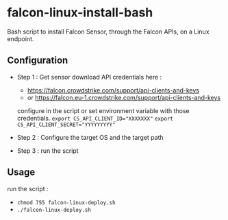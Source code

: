 # falcon-linux-install-bash
Bash script to install Falcon Sensor, through the Falcon APIs, on a Linux endpoint.

## Configuration

- Step 1 : Get sensor download API credentials here : 
  - https://falcon.crowdstrike.com/support/api-clients-and-keys
  - or https://falcon.eu-1.crowdstrike.com/support/api-clients-and-keys

  configure in the script or set environment variable with those credentials.
  `export CS_API_CLIENT_ID="XXXXXXX"`
  `export CS_API_CLIENT_SECRET="YYYYYYYYY"`

- Step 2 : Configure the target OS and the target path

- Step 3 : run the script

## Usage

run the script :

- `chmod 755 falcon-linux-deploy.sh`
- `./falcon-linux-deploy.sh`